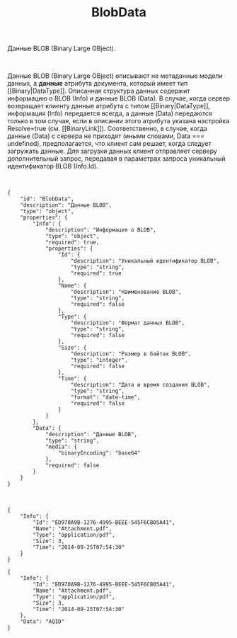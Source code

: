 ﻿---
layout: default
title: BlobData
position: 
categories: 
tags: 
---

Данные BLOB (Binary Large OBject).

   

Данные BLOB (Binary Large OBject) описывают не метаданные модели данных, а **данные** атрибута документа, который имеет тип [[Binary|DataType]]. Описанная структура данных содержит информацию о BLOB (Info) и данные BLOB (Data). В случае, когда сервер возвращает клиенту данные атрибута с типом [[Binary|DataType]], информация (Info) передается всегда, а данные (Data) передаются только в том случае, если в описании этого атрибута указана настройка Resolve=true (см. [[BinaryLink]]). Соответственно, в случае, когда данные (Data) с сервера не приходят (иными словами, Data === undefined), предполагается, что клиент сам решает, когда следует загружать данные. Для загрузки данных клиент отправляет серверу дополнительный запрос, передавая в параметрах запроса уникальный идентификатор BLOB (Info.Id).  


   

```
{
	"id": "BlobData",
	"description": "Данные BLOB",
	"type": "object",
	"properties": {
		"Info": {
			"description": "Информация о BLOB",
			"type": "object",
			"required": true,
			"properties": {
				"Id": {
					"description": "Уникальный идентификатор BLOB",
					"type": "string",
					"required": true
				},
				"Name": {
					"description": "Наименование BLOB",
					"type": "string",
					"required": false
				},
				"Type": {
					"description": "Формат данных BLOB",
					"type": "string",
					"required": false
				},
				"Size": {
					"description": "Размер в байтах BLOB",
					"type": "integer",
					"required": false
				},
				"Time": {
					"description": "Дата и время создания BLOB",
					"type": "string",
					"format": "date-time",
					"required": false
				}
			}
		},
		"Data": {
			"description": "Данные BLOB",
			"type": "string",
			"media": {
				"binaryEncoding": "base64"
			},
			"required": false
		}
	}
}
```

   

```
{
	"Info": {
		"Id": "ED970A9B-1276-4995-BEEE-545F6CB05A41",
		"Name": "Attachment.pdf",
		"Type": "application/pdf",
		"Size": 3,
		"Time": "2014-09-25T07:54:30"
	}
}
```

```
{
	"Info": {
		"Id": "ED970A9B-1276-4995-BEEE-545F6CB05A41",
		"Name": "Attachment.pdf",
		"Type": "application/pdf",
		"Size": 3,
		"Time": "2014-09-25T07:54:30"
	},
	"Data": "AQID"
}
```

 

 

